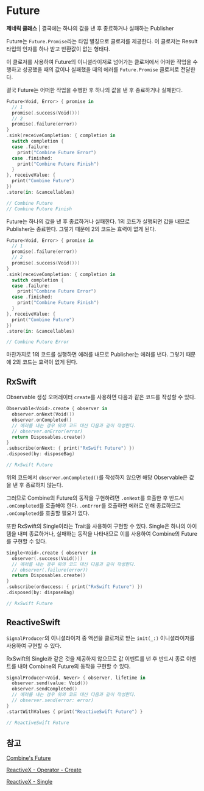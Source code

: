 # Future

**제네릭 클래스** | 결국에는 하나의 값을 낸 후 종료하거나 실패하는 Publisher

Future는 `Future.Promise`라는 타입 별칭으로 클로저를 제공한다. 이 클로저는 Result 타입의 인자를 하나 받고 반환값이 없는 형태다.

이 클로저를 사용하여 Future의 이니셜라이저로 넘어가는 클로저에서 어떠한 작업을 수행하고 성공했을 때의 값이나 실패했을 때의 에러를 `Future.Promise` 클로저로 전달한다.

결국 Future는 어떠한 작업을 수행한 후 하나의 값을 낸 후 종료하거나 실패한다.

```swift
Future<Void, Error> { promise in
  // 1
  promise(.success(Void()))
  // 2
  promise(.failure(error))
}
.sink(receiveCompletion: { completion in
  switch completion {
  case .failure:
    print("Combine Future Error")
  case .finished:
    print("Combine Future Finish")
  }
}, receiveValue: {
  print("Combine Future")
})
.store(in: &cancellables)

// Combine Future
// Combine Future Finish
```

Future는 하나의 값을 낸 후 종료하거나 실패한다. 1의 코드가 실행되면 값을 내므로 Publisher는 종료한다. 그렇기 때문에 2의 코드는 효력이 없게 된다.

```swift
Future<Void, Error> { promise in
  // 1
  promise(.failure(error))
  // 2
  promise(.success(Void()))
}
.sink(receiveCompletion: { completion in
  switch completion {
  case .failure:
    print("Combine Future Error")
  case .finished:
    print("Combine Future Finish")
  }
}, receiveValue: {
  print("Combine Future")
})
.store(in: &cancellables)

// Combine Future Error
```

마찬가지로 1의 코드를 실행하면 에러를 내므로 Publisher는 에러를 낸다. 그렇기 때문에 2의 코드는 효력이 없게 된다.

## RxSwift

Observable 생성 오퍼레이터 `create`를 사용하면 다음과 같은 코드를 작성할 수 있다.

```swift
Observable<Void>.create { observer in
  observer.onNext(Void())
  observer.onCompleted()
  // 에러를 내는 경우 위의 코드 대신 다음과 같이 작성한다.
  // observer.onError(error)
  return Disposables.create()
}
.subscribe(onNext: { print("RxSwift Future") })
.disposed(by: disposeBag)

// RxSwift Future
```

위의 코드에서 `observer.onCompleted()`를 작성하지 않으면 해당 Observable은 값을 낸 후 종료하지 않는다.

그러므로 Combine의 Future의 동작을 구현하려면 `.onNext`를 호출한 후 반드시 `.onCompleted`를 호출해야 한다. `.onError`를 호출하면 에러로 인해 종료하므로 `.onCompleted`를 호출할 필요가 없다.

또한 RxSwift의 Single이라는 Trait을 사용하여 구현할 수 있다. Single은 하나의 아이템을 내며 종료하거나, 실패하는 동작을 나타내므로 이를 사용하여 Combine의 Future를 구현할 수 있다.

```swift
Single<Void>.create { observer in
  observer(.success(Void()))
  // 에러를 내는 경우 위의 코드 대신 다음과 같이 작성한다.
  // observer(.failure(error))
  return Disposables.create()
}
.subscribe(onSuccess: { print("RxSwift Future") })
.disposed(by: disposeBag)

// RxSwift Future
```

## ReactiveSwift

`SignalProducer`의 이니셜라이저 중 액션을 클로저로 받는 `init(_:)` 이니셜라이저를 사용하여 구현할 수 있다.

RxSwift의 Single과 같은 것을 제공하지 않으므로 값 이벤트를 낸 후 반드시 종료 이벤트를 내야 Combine의 Future의 동작을 구현할 수 있다. 

```swift
SignalProducer<Void, Never> { observer, lifetime in
  observer.send(value: Void())
  observer.sendCompleted()
  // 에러를 내는 경우 위의 코드 대신 다음과 같이 작성한다.
  // observer.send(error: error)
}
.startWithValues { print("ReactiveSwift Future") }

// ReactiveSwift Future
```

## 참고

[Combine's Future](https://www.thomasvisser.me/2019/07/06/combine-future/)

[ReactiveX - Operator - Create](http://reactivex.io/documentation/operators/create.html)

[ReactiveX - Single](http://reactivex.io/documentation/single.html)